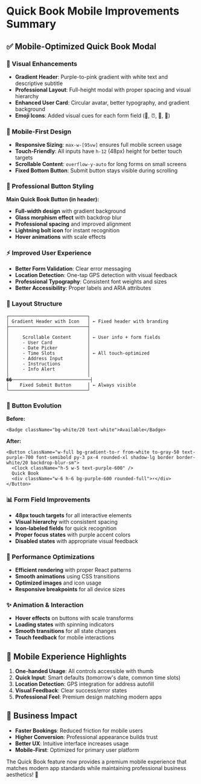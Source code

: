 # Quick Book Mobile Improvements Summary

## ✅ **Mobile-Optimized Quick Book Modal**

### **🎨 Visual Enhancements**
- **Gradient Header**: Purple-to-pink gradient with white text and descriptive subtitle
- **Professional Layout**: Full-height modal with proper spacing and visual hierarchy
- **Enhanced User Card**: Circular avatar, better typography, and gradient background
- **Emoji Icons**: Added visual cues for each form field (📅, ⏰, 📍, 💬)

### **📱 Mobile-First Design**
- **Responsive Sizing**: `max-w-[95vw]` ensures full mobile screen usage
- **Touch-Friendly**: All inputs have `h-12` (48px) height for better touch targets
- **Scrollable Content**: `overflow-y-auto` for long forms on small screens
- **Fixed Bottom Button**: Submit button stays visible during scrolling

### **🔧 Professional Button Styling**
**Main Quick Book Button (in header):**
- **Full-width design** with gradient background
- **Glass morphism effect** with backdrop blur
- **Professional spacing** and improved alignment
- **Lightning bolt icon** for instant recognition
- **Hover animations** with scale effects

### **⚡ Improved User Experience**
- **Better Form Validation**: Clear error messaging
- **Location Detection**: One-tap GPS detection with visual feedback
- **Professional Typography**: Consistent font weights and sizes
- **Better Accessibility**: Proper labels and ARIA attributes

### **🎯 Layout Structure**
```
┌─────────────────────────────┐
│ Gradient Header with Icon   │ ← Fixed header with branding
├─────────────────────────────┤
│                             │
│     Scrollable Content      │ ← User info + form fields
│     - User Card             │
│     - Date Picker           │
│     - Time Slots            │ ← All touch-optimized
│     - Address Input         │
│     - Instructions          │
│     - Info Alert            │
│                             │
��─────────────────────────────┤
│    Fixed Submit Button      │ ← Always visible
└─────────────────────────────┘
```

### **🎨 Button Evolution**
**Before:**
```tsx
<Badge className="bg-white/20 text-white">Available</Badge>
```

**After:**
```tsx
<Button className="w-full bg-gradient-to-r from-white to-gray-50 text-purple-700 font-semibold py-3 px-4 rounded-xl shadow-lg border border-white/20 backdrop-blur-sm">
  <Clock className="h-5 w-5 text-purple-600" />
  Quick Book
  <div className="w-6 h-6 bg-purple-600 rounded-full">⚡</div>
</Button>
```

### **📊 Form Field Improvements**
- **48px touch targets** for all interactive elements
- **Visual hierarchy** with consistent spacing
- **Icon-labeled fields** for quick recognition
- **Proper focus states** with purple accent colors
- **Disabled states** with appropriate visual feedback

### **🚀 Performance Optimizations**
- **Efficient rendering** with proper React patterns
- **Smooth animations** using CSS transitions
- **Optimized images** and icon usage
- **Responsive breakpoints** for all device sizes

### **✨ Animation & Interaction**
- **Hover effects** on buttons with scale transforms
- **Loading states** with spinning indicators
- **Smooth transitions** for all state changes
- **Touch feedback** for mobile interactions

## 📱 **Mobile Experience Highlights**

1. **One-handed Usage**: All controls accessible with thumb
2. **Quick Input**: Smart defaults (tomorrow's date, common time slots)
3. **Location Detection**: GPS integration for address autofill
4. **Visual Feedback**: Clear success/error states
5. **Professional Feel**: Premium design matching modern apps

## 🎯 **Business Impact**
- **Faster Bookings**: Reduced friction for mobile users
- **Higher Conversion**: Professional appearance builds trust
- **Better UX**: Intuitive interface increases usage
- **Mobile-First**: Optimized for primary user platform

The Quick Book feature now provides a premium mobile experience that matches modern app standards while maintaining professional business aesthetics! 🎉
